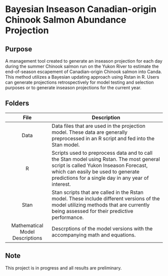 # Bayesian Inseason Canadian-origin Chinook Salmon Abundance Projection
## Purpose
A management tool created to generate an inseason projection for each day during the summer Chinook salmon run on the Yukon River to estimate the end-of-season escapement of Canadian-origin Chinook salmon into Canda. This method utilizes a Bayesian updating approach using Rstan in R. Users can generate projections retrospectively for model testing and selection purposes or to generate inseason projections for the current year.
## Folders
|File|Description|
|:---:|---|
|Data|Data files that are used in the projection model. These data are generally preprocessed in an R script and fed into the Stan model.|
|R|Scripts used to preprocess data and to call the Stan model using Rstan. The most general script is called Yukon Inseason Forecast, which can easily be used to generate predictions for a single day in any year of interest.|
|Stan| Stan scripts that are called in the Rstan model. These include different versions of the model utilizing methods that are currently being assessed for their predictive performance.|
|Mathematical Model Descriptions| Descrptions of the model versions with the accompanying math and equations.|

## Note
This project is in progress and all results are preliminary.
